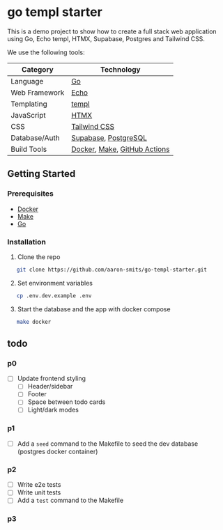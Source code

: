 # go templ starter

This is a demo project to show how to create a full stack web application using Go, Echo templ, HTMX, Supabase, Postgres and Tailwind CSS.

We use the following tools:

| Category       | Technology                                                                 |
| -------------- | -------------------------------------------------------------------------- |
| Language       | [Go](https://golang.org/)                                                  |
| Web Framework  | [Echo](https://echo.labstack.com/)                                        |
| Templating     | [templ](https://github.com/a-h/templ)                                      |
| JavaScript     | [HTMX](https://htmx.org/)                                                  |
| CSS            | [Tailwind CSS](https://tailwindcss.com/)                                   |
| Database/Auth  | [Supabase](https://supabase.com/), [PostgreSQL](https://www.postgresql.org/) |
| Build Tools    | [Docker](https://www.docker.com/), [Make](https://www.gnu.org/software/make/), [GitHub Actions](https://docs.github.com/en/actions) |

## Getting Started

### Prerequisites

- [Docker](https://www.docker.com/)
- [Make](https://www.gnu.org/software/make/)
- [Go](https://golang.org/)


### Installation

1. Clone the repo

```sh
   git clone https://github.com/aaron-smits/go-templ-starter.git
```

2. Set environment variables

```sh
   cp .env.dev.example .env
```

3. Start the database and the app with docker compose

```sh
   make docker
```

## todo

### p0

- [ ] Update frontend styling
  - [ ] Header/sidebar
  - [ ] Footer
  - [ ] Space between todo cards
  - [ ] Light/dark modes

### p1

- [ ] Add a `seed` command to the Makefile to seed the dev database (postgres docker container)

### p2

- [ ] Write e2e tests
- [ ] Write unit tests
- [ ] Add a `test` command to the Makefile

### p3
